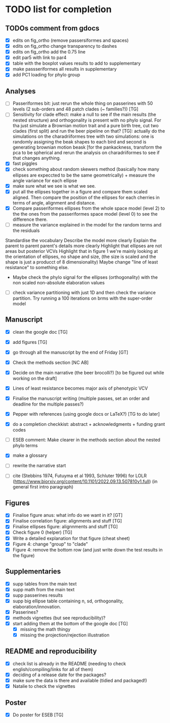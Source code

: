 # TODO list for completion

## TODOs comment from gdocs

 - [x] edits on fig_ortho (remove passersiformes and spaces)
 - [x] edits on fig_ortho change transparency to dashes
 - [x] edits on fig_ortho add the 0.75 line
 - [x] edit par5 with link to par4
 - [x] table with the boxplot values results to add to supplementary
 - [x] make passseriformes all results in supplementary
 - [x] add PC1 loading for phylo group

## Analyses

 - [ ] Passeriformes bit: just rerun the whole thing on passerines with 50 levels (2 sub-orders and 48 patch clades (~ families?)) [TG]
 - [ ] Sensitivity for clade effect: make a null to see if the main results (the nested structure) and orthogonality is present with no phylo signal. For tha just simulate a Brownian motion trait and a pure birth tree, cut two clades (first split) and run the beer pipeline on that? [TG]: actually do the simulations on the charadriiformes tree with two simulations: one is randomly assigning the beak shapes to each bird and second is generating brownian motion beask [for the pankackness, transform the pca to be spherical and rerun the analysis on charadriiformes to see if that changes anything.
 - [x] fast piggles
 - [x] check something about random skewers method (basically how many ellipses are expeccted to be the same geometrically) + measure the angle variance for each ellipse
 - [x] make sure what we see is what we see.
 - [x] put all the ellipses together in a figure and compare them scaled aligned. Then compare the position of the ellipses for each cherries in terms of angle, alignment and distance.
 - [x] Compare passeriformes ellipses from the whole space model (level 2) to the the ones from the passeriformes space model (level 0) to see the difference there.
 - [ ] measure the variance explained in the model for the random terms and the residuals

Standardise the vocabulary
Describe the model more clearly
Explain the parent to parent parent's details more clearly
Highlight that ellipses are not areas but posterior VCVs
Highlight that in figure 1 we're mainly looking at the orientation of ellipses, no shape and size, (the size is scaled and the shape is just a producct of 8 dimensionality)
Maybe change "line of least resistance" to something else. 
- Maybe check the phylo signal for the ellipses (orthogonality) with the non scaled non-absolute elaboration values

 - [ ] check variance partitioning with just 1D and then check the variance partition. Try running a 100 iterations on brms with the super-order model


## Manuscript

 - [x] clean the google doc [TG]
 - [x] add figures [TG]
 - [x] go through all the manuscript by the end of Friday [GT]
 - [x] Check the methods section [NC AB]
 - [x] Decide on the main narrative (the beer brocolli?) [to be figured out while working on the draft]
 - [x] Lines of least resistance becomes major axis of phenotypic VCV
 - [x] Finalise the manuscript writing (multiple passes, set an order and deadline for the multiple passes?)
 - [x] Pepper with references (using google docs or LaTeX?) [TG to do later]
 - [x] do a completion checkkist: abstract + acknowledgments + funding grant codes 
 - [ ] ESEB comment: Make clearer in the methods section about the nested phylo terms
 - [x] make a glossary 
 - [ ] rewrite the narrative start
 - [ ] cite (Stebbins 1974, Futuyma et al 1993, Schluter 1996) for LOLR (https://www.biorxiv.org/content/10.1101/2022.09.13.507810v1.full) (in general first intro paragraph)


## Figures

 - [x] Finalise figure anus: what info do we want in it? [GT]
 - [x] Finalise correlation figure: alignments and stuff [TG]
 - [x] Finalise ellipses figure: alignnments and stuff [TG]
 - [x] Check figure 0 (helper) [TG]
 - [x] Write a detailed explanation for that figure (cheat sheet)
 - [x] Figure 4: change "group" to "clade"
 - [x] Figure 4: remove the bottom row (and just write down the test results in the figure)

## Supplementaries

 - [x] supp tables from the main text
 - [x] supp math from the main text
 - [x] supp passerines results
 - [x] supp big ellipse table containing n, sd, orthogonality, elaboration/innovation.
 - [x] Passerines?
 - [x] methods vignettes (but see reproducibility)?
 - [x] start adding them at the bottom of the google doc [TG]
      - [x] missing the math thingy
      - [x] missing the projection/rejection illustration

## README and reproducibility

 - [x] check list is already in the README (needing to check english/compiling/links for all of them)
 - [x] deciding of a release date for the packages?
 - [x] make sure the data is there and available (tidied and packaged!)
 - [x] Natalie to check the vignettes

## Poster

 - [x] Do poster for ESEB [TG]